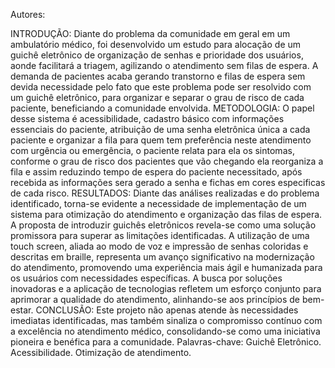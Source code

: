 Autores:

INTRODUÇÃO: Diante do problema da comunidade em geral em um ambulatório médico, foi desenvolvido um
estudo para alocação de um guichê eletrônico de organização de senhas e prioridade dos usuários,
aonde facilitará a triagem, agilizando o atendimento sem filas de espera. A demanda de pacientes 
acaba gerando transtorno e filas de espera sem devida necessidade pelo fato que este problema pode
ser resolvido com um guichê eletrônico, para organizar e separar o grau
de risco de cada paciente, beneficiando a comunidade envolvida. METODOLOGIA: O papel desse sistema é
acessibilidade, cadastro básico com informações essenciais do paciente, atribuição de uma senha
eletrônica única a cada paciente e organizar a fila para quem tem preferência neste atendimento com
urgência ou emergência, o paciente relata para ela os sintomas, conforme o grau de risco dos
pacientes que vão chegando ela reorganiza a fila e assim reduzindo tempo de espera do paciente
necessitado, após recebida as informações sera gerado a senha e fichas em cores especificas de cada
risco. RESULTADOS: Diante das análises realizadas e do problema identificado, torna-se evidente a necessidade de
implementação de um sistema para otimização do atendimento e organização das filas de
espera. A proposta de introduzir guichês eletrônicos revela-se como uma
solução promissora para superar as limitações identificadas. A utilização de uma touch screen, aliada ao
modo de voz e impressão de senhas coloridas e descritas em braille, representa um avanço significativo na modernização do
atendimento, promovendo uma experiência mais ágil e humanizada para os usuários com necessidades específicas. A busca por
soluções inovadoras e a aplicação de tecnologias refletem um esforço
conjunto para aprimorar a qualidade do atendimento, alinhando-se aos princípios de bem-estar. CONCLUSÃO: Este
projeto não apenas atende às necessidades imediatas identificadas, mas também sinaliza o
compromisso contínuo com a excelência no atendimento médico, consolidando-se como uma
iniciativa pioneira e benéfica para a comunidade.
Palavras-chave: Guichê Eletrônico. Acessibilidade. Otimização de atendimento.
